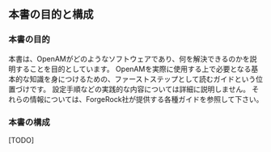 ## 本書の目的と構成

### 本書の目的

本書は、OpenAMがどのようなソフトウェアであり、何を解決できるのかを説明することを目的としています。
OpenAMを実際に使用する上で必要となる基本的な知識を身につけるための、ファーストステップとして読むガイドという位置づけです。
設定手順などの実践的な内容については詳細に説明しません。
それらの情報については、ForgeRock社が提供する各種ガイドを参照して下さい。

### 本書の構成

[TODO]
